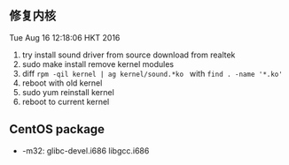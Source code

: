 ## 修复内核

Tue Aug 16 12:18:06 HKT 2016

1. try install sound driver from source download from realtek
2. sudo make install remove kernel modules
3. diff `rpm -qil kernel | ag kernel/sound.*ko ` with `find . -name '*.ko'`
4. reboot with old kernel
5. sudo yum reinstall kernel
6. reboot to current kernel



## CentOS package

* -m32: glibc-devel.i686 libgcc.i686

